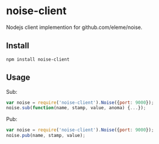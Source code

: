 noise-client
============

Nodejs client implemention for github.com/eleme/noise.

Install
-------

    npm install noise-client

Usage
-----

Sub:

```js
var noise = require('noise-client').Noise({port: 9000});
noise.sub(function(name, stamp, value, anoma) {...});
```

Pub:

```js
var noise = require('noise-client').Noise({port: 9000});
noise.pub(name, stamp, value);
```

